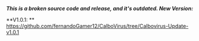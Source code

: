 ***This is a broken source code and release, and it's outdated. New Version:***

**V1.0.1: ** https://github.com/fernandoGamer12/CalboVirus/tree/Calbovirus-Update-v1.0.1

